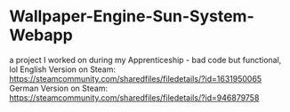 # Wallpaper-Engine-Sun-System-Webapp
a project I worked on during my Apprenticeship - bad code but functional, lol
English Version on Steam: https://steamcommunity.com/sharedfiles/filedetails/?id=1631950065
German Version on Steam: https://steamcommunity.com/sharedfiles/filedetails/?id=946879758
